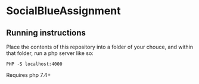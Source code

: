 # SocialBlueAssignment

## Running instructions

Place the contents of this repository into a folder of your chouce, and within that folder, run a php server like so:
```
PHP -S localhost:4000
```

Requires php 7.4+
